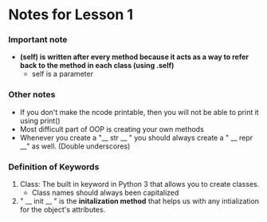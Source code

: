 # Notes for Lesson 1 

### Important note 

- **(self) is written after every method because it acts as a way to refer back to the method in each class (using .self)**
	- self is a parameter 
	
### Other notes

- If you don't make the ncode printable, then you will not be able to print it using print()
- Most difficult part of OOP is creating your own methods
- Whenever you create a "__ str __ " you should always create a " __ repr __" as well. (Double underscores) 

### Definition of Keywords 

1. Class: The built in keyword in Python 3 that allows you to create classes. 
	* Class names should always been capitalized 
2. " __ init __ " is the **initalization method** that helps us with any intialization for the object's attributes. 

